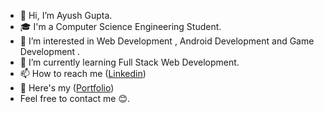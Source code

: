 - 👋 Hi, I’m Ayush Gupta.
- 🎓 I'm a Computer Science Engineering Student.
- 👀 I’m interested in Web Development , Android Development and Game Development .
- 🌱 I’m currently learning Full Stack Web Development.
- 📫 How to reach me ([Linkedin](https://www.linkedin.com/in/ayushgupta-/))
- 🔗 Here's my ([Portfolio](https://ayush-gupta-01.github.io/portfolio/)) 
- Feel free to contact me 😊.

<!---
ayush-gupta-01/ayush-gupta-01 is a ✨ special ✨ repository because its `README.md` (this file) appears on your GitHub profile.
You can click the Preview link to take a look at your changes.
--->
